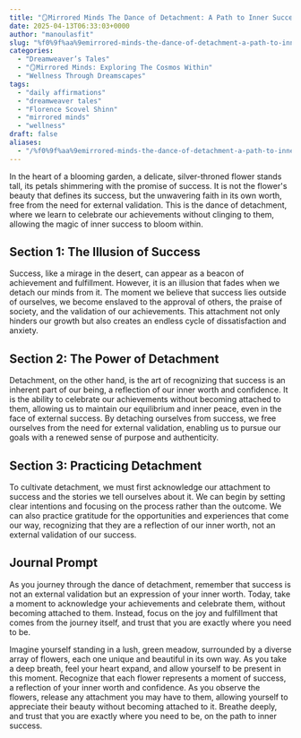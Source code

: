 ```yaml
---
title: "🪞Mirrored Minds The Dance of Detachment: A Path to Inner Success"
date: 2025-04-13T06:33:03+0000
author: "manoulasfit"
slug: "%f0%9f%aa%9emirrored-minds-the-dance-of-detachment-a-path-to-inner-success"
categories:
  - "Dreamweaver’s Tales"
  - "🪞Mirrored Minds: Exploring The Cosmos Within"
  - "Wellness Through Dreamscapes"
tags:
  - "daily affirmations"
  - "dreamweaver tales"
  - "Florence Scovel Shinn"
  - "mirrored minds"
  - "wellness"
draft: false
aliases:
  - "/%f0%9f%aa%9emirrored-minds-the-dance-of-detachment-a-path-to-inner-success/"
---
```

In the heart of a blooming garden, a delicate, silver-throned flower stands tall, its petals shimmering with the promise of success. It is not the flower's beauty that defines its success, but the unwavering faith in its own worth, free from the need for external validation. This is the dance of detachment, where we learn to celebrate our achievements without clinging to them, allowing the magic of inner success to bloom within.

## **Section 1: The Illusion of Success**

Success, like a mirage in the desert, can appear as a beacon of achievement and fulfillment. However, it is an illusion that fades when we detach our minds from it. The moment we believe that success lies outside of ourselves, we become enslaved to the approval of others, the praise of society, and the validation of our achievements. This attachment not only hinders our growth but also creates an endless cycle of dissatisfaction and anxiety.

## **Section 2: The Power of Detachment**

Detachment, on the other hand, is the art of recognizing that success is an inherent part of our being, a reflection of our inner worth and confidence. It is the ability to celebrate our achievements without becoming attached to them, allowing us to maintain our equilibrium and inner peace, even in the face of external success. By detaching ourselves from success, we free ourselves from the need for external validation, enabling us to pursue our goals with a renewed sense of purpose and authenticity.

## **Section 3: Practicing Detachment**

To cultivate detachment, we must first acknowledge our attachment to success and the stories we tell ourselves about it. We can begin by setting clear intentions and focusing on the process rather than the outcome. We can also practice gratitude for the opportunities and experiences that come our way, recognizing that they are a reflection of our inner worth, not an external validation of our success.

## **Journal Prompt**

As you journey through the dance of detachment, remember that success is not an external validation but an expression of your inner worth. Today, take a moment to acknowledge your achievements and celebrate them, without becoming attached to them. Instead, focus on the joy and fulfillment that comes from the journey itself, and trust that you are exactly where you need to be.

Imagine yourself standing in a lush, green meadow, surrounded by a diverse array of flowers, each one unique and beautiful in its own way. As you take a deep breath, feel your heart expand, and allow yourself to be present in this moment. Recognize that each flower represents a moment of success, a reflection of your inner worth and confidence. As you observe the flowers, release any attachment you may have to them, allowing yourself to appreciate their beauty without becoming attached to it. Breathe deeply, and trust that you are exactly where you need to be, on the path to inner success.